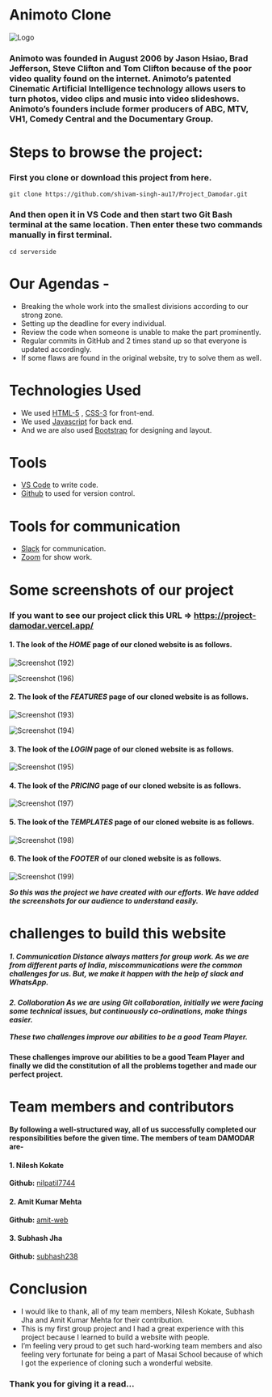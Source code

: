 # Animoto Clone


![Logo](https://github.com/shivam-singh-au17/Project_Damodar/blob/master/Screenshots/animoto.png?raw=true)


### Animoto was founded in August 2006 by Jason Hsiao, Brad Jefferson, Steve Clifton and Tom Clifton because of the poor video quality found on the internet. Animoto’s patented Cinematic Artificial Intelligence technology allows users to turn photos, video clips and music into video slideshows. Animoto’s founders include former producers of ABC, MTV, VH1, Comedy Central and the Documentary Group.

# Steps to browse the project:

### First you clone or download this project from here.
```
git clone https://github.com/shivam-singh-au17/Project_Damodar.git
```
### And then open it in VS Code and then start two Git Bash terminal at the same location. Then enter these two commands manually in first terminal.  
```
cd serverside
```

# Our Agendas - 
* Breaking the whole work into the smallest divisions according to our strong zone.
* Setting up the deadline for every individual.
* Review the code when someone is unable to make the part prominently.
* Regular commits in GitHub and 2 times stand up so that everyone is updated accordingly.
* If some flaws are found in the original website, try to solve them as well.

# Technologies Used

- We used  [HTML-5](https://www.w3schools.com/html/) ,  [CSS-3](https://www.w3schools.com/css/default.asp) for front-end.
- We used  [Javascript](https://www.w3schools.com/js/default.asp) for back end.
- And we are also used  [Bootstrap](https://getbootstrap.com/) for designing and layout.

# Tools

-  [VS Code](https://code.visualstudio.com/download) to write code.
-  [Github](https://github.com/shivam-singh-au17) to used for version control.

# Tools for communication

-  [Slack](https://slack.com/intl/en-in/) for communication.
-  [Zoom](https://zoom.us/) for show work.

# Some screenshots of our project

### If you want to see our project click this URL => https://project-damodar.vercel.app/

#### 1. The look of the *HOME* page of our cloned website is as follows.
![Screenshot (192)](https://github.com/shivam-singh-au17/Project_Damodar/blob/master/Screenshots/Screenshot%20(192).png?raw=true)

![Screenshot (196)](https://github.com/shivam-singh-au17/Project_Damodar/blob/master/Screenshots/Screenshot%20(196).png?raw=true)


#### 2. The look of the *FEATURES* page of our cloned website is as follows.
![Screenshot (193)](https://github.com/shivam-singh-au17/Project_Damodar/blob/master/Screenshots/Screenshot%20(193).png?raw=true)

![Screenshot (194)](https://github.com/shivam-singh-au17/Project_Damodar/blob/master/Screenshots/Screenshot%20(194).png?raw=true)


#### 3. The look of the *LOGIN* page of our cloned website is as follows.
![Screenshot (195)](https://github.com/shivam-singh-au17/Project_Damodar/blob/master/Screenshots/Screenshot%20(195).png?raw=true)


#### 4. The look of the *PRICING* page of our cloned website is as follows.
![Screenshot (197)](https://github.com/shivam-singh-au17/Project_Damodar/blob/master/Screenshots/Screenshot%20(197).png?raw=true)


#### 5. The look of the *TEMPLATES* page of our cloned website is as follows.
![Screenshot (198)](https://github.com/shivam-singh-au17/Project_Damodar/blob/master/Screenshots/Screenshot%20(198).png?raw=true)


#### 6. The look of the *FOOTER* of our cloned website is as follows.
![Screenshot (199)](https://github.com/shivam-singh-au17/Project_Damodar/blob/master/Screenshots/Screenshot%20(199).png?raw=true)

***So this was the project we have created with our efforts. We have added the screenshots for our audience to understand easily.***

# challenges to build this website
<h5>1. Communication
Distance always matters for group work. As we are from different parts of India, miscommunications were the common challenges for us. But, we make it happen with the help of slack and WhatsApp.</h5>
<h5>2. Collaboration
As we are using Git collaboration, initially we were facing some technical issues, but continuously co-ordinations, make things easier. <br> <br>
These two challenges improve our abilities to be a good Team Player.</h5>

**These challenges improve our abilities to be a good Team Player and finally we did the constitution of all the problems together and made our perfect project.**

# Team members and contributors
**By following a well-structured way, all of us successfully completed our responsibilities before the given time. The members of team DAMODAR are-**

#### 1. Nilesh Kokate
**Github:**  [nilpatil7744](https://github.com/nilpatil7744) 
#### 2. Amit Kumar Mehta
**Github:**  [amit-web](https://github.com/amit-web) 
#### 3. Subhash Jha
**Github:**  [subhash238](https://github.com/subhash238) 

# Conclusion
- I would like to thank, all of my team members, Nilesh Kokate, Subhash Jha and Amit Kumar Mehta for their contribution. 
- This is my first group project and I had a great experience with this project because I learned to build a website with people.
- I’m feeling very proud to get such hard-working team members and also feeling very fortunate for being a part of Masai School because of which I got the experience of cloning such a wonderful website.
### Thank you for giving it a read...
